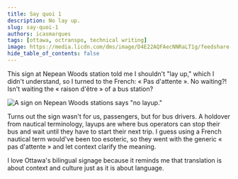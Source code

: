 ```yaml
---
title: Say quoi 1
description: No lay up.
slug: say-quoi-1
authors: icasmarques
tags: [ottawa, octranspo, technical writing]
image: https://media.licdn.com/dms/image/D4E22AQFAecNNRaLT1g/feedshare-shrink_800/0/1707490732510?e=1710979200&v=beta&t=umcThxP-LEjg18z7kDL4iPd0NtAsZ1748w-Gzza8Srk
hide_table_of_contents: false
---
```


This sign at Nepean Woods station told me I shouldn't "lay up," which I didn't understand, so I turned to the French: « Pas d'attente ». No waiting?! Isn't waiting the « raison d'être » of a bus station?

![A sign on Nepean Woods stations says "no layup."](https://media.licdn.com/dms/image/D4E22AQFAecNNRaLT1g/feedshare-shrink_800/0/1707490732510?e=1710979200&v=beta&t=umcThxP-LEjg18z7kDL4iPd0NtAsZ1748w-Gzza8Srk)

Turns out the sign wasn't for us, passengers, but for bus drivers. A holdover from nautical terminology, layups are where bus operators can stop their bus and wait until they have to start their next trip. I guess using a French nautical term would've been too esoteric, so they went with the generic « pas d'attente » and let context clarify the meaning.

I love Ottawa's bilingual signage because it reminds me that translation is about context and culture just as it is about language.
